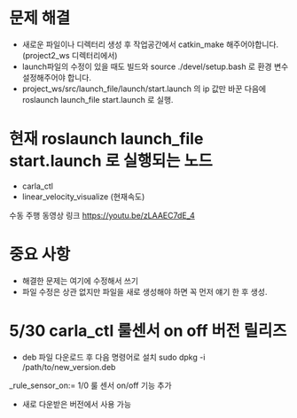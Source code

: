 # 문제 해결
- 새로운 파일이나 디렉터리 생성 후 작업공간에서 catkin_make 해주어야합니다.
  (project2_ws 디렉터리에서)
- launch파일의 수정이 있을 때도 빌드와 source ./devel/setup.bash 로 환경 변수
  설정해주어야 합니다.
- project_ws/src/launch_file/launch/start.launch 의 ip 값만 바꾼 다음에
  roslaunch launch_file start.launch 로 실행.

# 현재 roslaunch launch_file start.launch 로 실행되는 노드
  - carla_ctl
  - linear_velocity_visualize (현재속도)


수동 주행 동영상 링크
https://youtu.be/zLAAEC7dE_4

# 중요 사항
- 해결한 문제는 여기에 수정해서 쓰기
- 파일 수정은 상관 없지만 파일을 새로 생성해야 하면 꼭 먼저 얘기 한 후 생성.


# 5/30 carla_ctl 룰센서 on off 버전 릴리즈
- deb 파일 다운로드 후 다음 명령어로 설치
sudo dpkg -i /path/to/new_version.deb

_rule_sensor_on:= 1/0 룰 센서 on/off 기능 추가
- 새로 다운받은 버전에서 사용 가능
